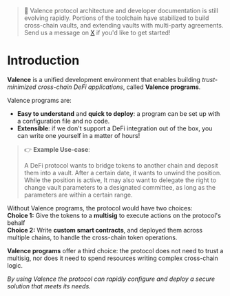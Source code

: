 > 🚧 Valence protocol architecture and developer documentation is still evolving rapidly. Portions of the toolchain have stabilized to build cross-chain vaults, and extending vaults with multi-party agreements. Send us a message on [X](https://x.com/valencezone) if you'd like to get started!

# Introduction

**Valence** is a unified development environment that enables building *trust-minimized cross-chain DeFi applications*, called **Valence programs**.

Valence programs are:

- **Easy to understand** and **quick to deploy**: a program can be set up with a configuration file and no code.
- **Extensible**: if we don't support a DeFi integration out of the box, you can write one yourself in a matter of hours!

> 👉 **Example Use-case**:
> 
> A DeFi protocol wants to bridge tokens to another chain and deposit them into a vault. After a certain date, it wants to unwind the position. While the position is active, It may also want to delegate the right to change vault parameters to a designated committee, as long as the parameters are within a certain range.

Without Valence programs, the protocol would have two choices:  
**Choice 1:** Give the tokens to a **multisig** to execute actions on the protocol's behalf  
**Choice 2:** Write **custom smart contracts**, and deployed them across multiple chains, to handle the cross-chain token operations.

**Valence programs** offer a third choice: the protocol does not need to trust a multisig, nor does it need to spend resources writing complex cross-chain logic.
 
*By using Valence the protocol can rapidly configure and deploy a secure solution that meets its needs.*
